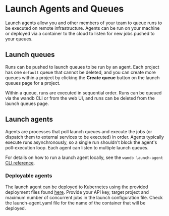 # Launch Agents and Queues

Launch agents allow you and other members of your team to queue runs to be executed on remote infrastructure. Agents can be run on your machine or deployed via a container to the cloud to listen for new jobs pushed to your queues.

## Launch queues

Runs can be pushed to launch queues to be run by an agent. Each project has one `default` queue that cannot be deleted, and you can create more queues within a project by clicking the **Create queue** button on the launch queues page for a project.

Within a queue, runs are executed in sequential order. Runs can be queued via the wandb CLI or from the web UI, and runs can be deleted from the launch queues page.

## Launch agents

Agents are processes that poll launch queues and execute the jobs (or dispatch them to external services to be executed) in order. Agents typically execute runs asynchronously, so a single run shouldn't block the agent's poll-execution loop. Each agent can listen to multiple launch queues.

For details on how to run a launch agent locally, see the `wandb launch-agent` [CLI reference](../../ref/cli/wandb-launch-agent.md).

### Deployable agents

The launch agent can be deployed to Kubernetes using the provided deployment files found [here](https://github.com/wandb/client/tree/master/wandb/sdk/launch/deploys). Provide your API key, target project and maximum number of concurrent jobs in the launch configuration file. Check the launch-agent.yaml file for the name of the container that will be deployed.

